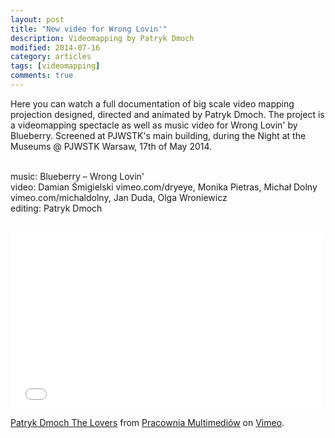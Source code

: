 ```yaml
---
layout: post
title: "New video for Wrong Lovin'"
description: Videomapping by Patryk Dmoch
modified: 2014-07-16
category: articles
tags: [videomapping]
comments: true
---
```



Here you can watch a full documentation of big scale video mapping projection designed, directed and animated by Patryk Dmoch.
The project is a videomapping spectacle as well as music video for Wrong Lovin' by Blueberry.
Screened at PJWSTK's main building, during the Night at the Museums @ PJWSTK Warsaw, 17th of May 2014.<br><br>

music: Blueberry – Wrong Lovin'<br>
video: Damian Śmigielski vimeo.com/dryeye, Monika Pietras, Michał Dolny vimeo.com/michaldolny, Jan Duda, Olga Wroniewicz<br>
editing: Patryk Dmoch <br><br>



<iframe src="//player.vimeo.com/video/100100208" width="500" height="281" frameborder="0" webkitallowfullscreen mozallowfullscreen allowfullscreen></iframe> <p><a href="http://vimeo.com/100100208">Patryk Dmoch The Lovers</a> from <a href="http://vimeo.com/pjwstk">Pracownia Multimedi&oacute;w</a> on <a href="https://vimeo.com">Vimeo</a>.</p>



